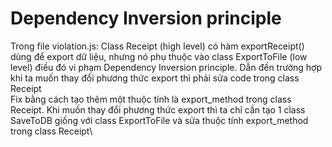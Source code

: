# Dependency Inversion principle

Trong file violation.js: Class Receipt (high level) có hàm exportReceipt() dùng để export dữ liệu, nhưng nó phụ thuộc vào class ExportToFile (low level) điều đó vi phạm Dependency Inversion principle. Dẫn đến trường hợp khi ta muốn thay đổi phương thức export thì phải sửa code trong class Receipt\
Fix bằng cách tạo thêm một thuộc tính là export_method trong class Receipt. Khi muốn thay đổi phương thức export thì ta chỉ cần tạo 1 class SaveToDB giống với class ExportToFile và sửa thuộc tính export_method trong class Receipt\
